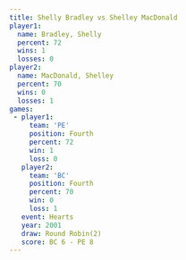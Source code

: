 ```yaml
---
title: Shelly Bradley vs Shelley MacDonald
player1:                  
  name: Bradley, Shelly   
  percent: 72             
  wins: 1                 
  losses: 0               
player2:                  
  name: MacDonald, Shelley
  percent: 70             
  wins: 0                 
  losses: 1               
games:
 - player1:          
     team: 'PE'      
     position: Fourth
     percent: 72     
     win: 1          
     loss: 0         
   player2:          
     team: 'BC'      
     position: Fourth
     percent: 70     
     win: 0          
     loss: 1         
   event: Hearts       
   year: 2001          
   draw: Round Robin(2)
   score: BC 6 - PE 8  
---
```

